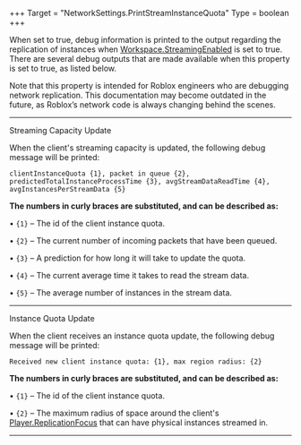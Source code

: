 +++
Target = "NetworkSettings.PrintStreamInstanceQuota"
Type = boolean
+++

When set to true, debug information is printed to the output regarding the replication of instances when [Workspace.StreamingEnabled](https://developer.roblox.com/api-reference/property/Workspace/StreamingEnabled) is set to true. There are several debug outputs that are made available when this property is set to true, as listed below.Note that this property is intended for Roblox engineers who are debugging network replication. This documentation may become outdated in the future, as Roblox’s network code is always changing behind the scenes.---Streaming Capacity UpdateWhen the client's streaming capacity is updated, the following debug message will be printed:`clientInstanceQuota {1}, packet in queue {2}, predictedTotalInstanceProcessTime {3}, avgStreamDataReadTime {4}, avgInstancesPerStreamData {5}`**The numbers in curly braces are substituted, and can be described as:**• `{1}` – The id of the client instance quota.• `{2}` – The current number of incoming packets that have been queued.• `{3}` – A prediction for how long it will take to update the quota.• `{4}` – The current average time it takes to read the stream data.• `{5}` – The average number of instances in the stream data.---Instance Quota UpdateWhen the client receives an instance quota update, the following debug message will be printed:`Received new client instance quota: {1}, max region radius: {2}`**The numbers in curly braces are substituted, and can be described as:**• `{1}` – The id of the client instance quota.• `{2}` – The maximum radius of space around the client's [Player.ReplicationFocus](https://developer.roblox.com/api-reference/property/Player/ReplicationFocus) that can have physical instances streamed in.---